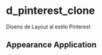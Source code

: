 # d_pinterest_clone 
<!-- https://en.wikipedia.org/wiki/Markdown -->
<!-- https://docs.github.com/en/repositories/managing-your-repositorys-settings-and-features/customizing-your-repository/about-readmes  -->
Diseno de Layout al estilo Pinterest
## Appearance Application
  
<!-- ![Appearance 1](appearance/movie-1.gif) 
![Appearance 2](appearance/movie-2.gif)  -->


